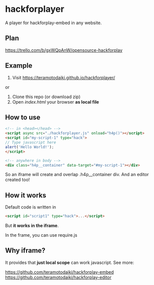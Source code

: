 # hackforplayer
A player for hackforplay-embed in any website.


## Plan

https://trello.com/b/gxWQpAnW/opensource-hackforplay


## Example

1. Visit https://teramotodaiki.github.io/hackforplayer/
 
or

1. Clone this repo (or download zip)
2. Open *index.html* your browser **as local file**


## How to use

```html
<!-- in <head></head> -->
<script async src="./hackforplayer.js" onload="h4p()"></script>
<script id="my-script-1" type="hack">
// Type javascript here
alert('Hello World!');
</script>

<!-- anywhere in body -->
<div class="h4p__container" data-target="#my-script-1"></div>
```

So an iframe will create and overlap .h4p__container div.
And an editor created too!


## How it works

Default code is written in
```html
<script id="script1" type="hack">...</script>
```

But **it works in the iframe**.


In the frame, you can use require.js


## Why iframe?

It provides that **just local scope** can work javascript.
See more:

https://github.com/teramotodaiki/hackforplay-embed
https://github.com/teramotodaiki/hackforplay-editor

